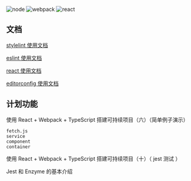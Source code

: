 ![node](https://img.shields.io/badge/node-10.6.0-brightgreen.svg) ![webpack](https://img.shields.io/badge/webpack-4.15.1-blue.svg) ![react](https://img.shields.io/badge/react-16.4.0-blue.svg)


## 文档

[stylelint 使用文档](./docs/stylelint.md)

[eslint 使用文档](./docs/eslint.md)

[react 使用文档](./docs/react.md)

[editorconfig 使用文档](./docs/editorconfig.md)


## 计划功能


使用 React + Webpack + TypeScript 搭建可持续项目（六）（简单例子演示）

    fetch.js
    service
    component
    container


使用 React + Webpack + TypeScript 搭建可持续项目（十）（ jest 测试 ）

Jest 和 Enzyme 的基本介绍



